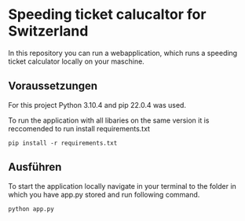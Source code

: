 # Speeding ticket calucaltor for Switzerland

In this repository you can run a webapplication, which runs a speeding ticket calculator locally on your maschine.

## Voraussetzungen
For this project Python 3.10.4 and pip 22.0.4 was used.

To run the application with all libaries on the same version it is reccomended to run install requirements.txt

```
pip install -r requirements.txt
```

## Ausführen
To start the application locally navigate in your terminal to the folder in which you have app.py stored and run following command.

``` 
python app.py
``` 
